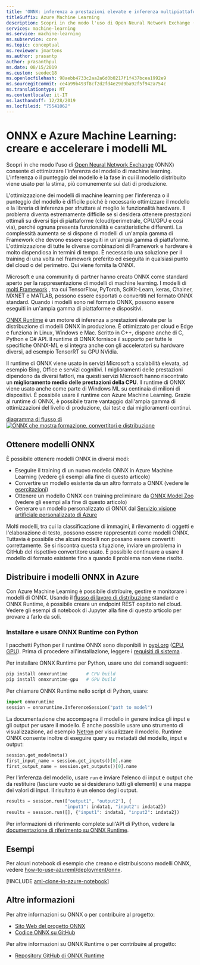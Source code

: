 ```yaml
---
title: 'ONNX: inferenza a prestazioni elevate e inferenza multipiattaforma'
titleSuffix: Azure Machine Learning
description: Scopri in che modo l'uso di Open Neural Network Exchange (ONNX) consente di ottimizzare l'inferenza del modello di machine learning.
services: machine-learning
ms.service: machine-learning
ms.subservice: core
ms.topic: conceptual
ms.reviewer: jmartens
ms.author: prasantp
author: prasanthpul
ms.date: 08/15/2019
ms.custom: seodec18
ms.openlocfilehash: 98aebb4733c2aa2a6d0b0217f1f437bcea1992e9
ms.sourcegitcommit: ce4a99b493f8cf2d2fd4e29d9ba92f5f942a754c
ms.translationtype: MT
ms.contentlocale: it-IT
ms.lasthandoff: 12/28/2019
ms.locfileid: "75541062"
---
```

# <a name="onnx-and-azure-machine-learning-create-and-accelerate-ml-models"></a>ONNX e Azure Machine Learning: creare e accelerare i modelli ML

Scopri in che modo l'uso di [Open Neural Network Exchange](https://onnx.ai) (ONNX) consente di ottimizzare l'inferenza del modello di machine learning. L'inferenza o il punteggio del modello è la fase in cui il modello distribuito viene usato per la stima, più comunemente sui dati di produzione. 

L'ottimizzazione dei modelli di machine learning per l'inferenza o il punteggio del modello è difficile poiché è necessario ottimizzare il modello e la libreria di inferenza per sfruttare al meglio le funzionalità hardware. Il problema diventa estremamente difficile se si desidera ottenere prestazioni ottimali su diversi tipi di piattaforme (cloud/perimetrale, CPU/GPU e così via), perché ognuna presenta funzionalità e caratteristiche differenti. La complessità aumenta se si dispone di modelli di un'ampia gamma di Framework che devono essere eseguiti in un'ampia gamma di piattaforme. L'ottimizzazione di tutte le diverse combinazioni di Framework e hardware è molto dispendiosa in termini di tempo. È necessaria una soluzione per il training di una volta nel framework preferito ed eseguita in qualsiasi punto del cloud o del perimetro. Qui viene fornita la ONNX.

Microsoft e una community di partner hanno creato ONNX come standard aperto per la rappresentazione di modelli di machine learning. I modelli di [molti Framework](https://onnx.ai/supported-tools) , tra cui TensorFlow, PyTorch, SciKit-Learn, keras, Chainer, MXNET e MATLAB, possono essere esportati o convertiti nel formato ONNX standard. Quando i modelli sono nel formato ONNX, possono essere eseguiti in un'ampia gamma di piattaforme e dispositivi.

[ONNX Runtime](https://github.com/Microsoft/onnxruntime) è un motore di inferenza a prestazioni elevate per la distribuzione di modelli ONNX in produzione. È ottimizzato per cloud e Edge e funziona in Linux, Windows e Mac. Scritto in C++, dispone anche di C, Python e C# API. Il runtime di ONNX fornisce il supporto per tutte le specifiche ONNX-ML e si integra anche con gli acceleratori su hardware diversi, ad esempio TensorRT su GPU NVidia.

Il runtime di ONNX viene usato in servizi Microsoft a scalabilità elevata, ad esempio Bing, Office e servizi cognitivi. I miglioramenti delle prestazioni dipendono da diversi fattori, ma questi servizi Microsoft hanno riscontrato un __miglioramento medio delle prestazioni della CPU__. Il runtime di ONNX viene usato anche come parte di Windows ML su centinaia di milioni di dispositivi. È possibile usare il runtime con Azure Machine Learning. Grazie al runtime di ONNX, è possibile trarre vantaggio dall'ampia gamma di ottimizzazioni del livello di produzione, dai test e dai miglioramenti continui.

[diagramma di flusso di ![ONNX che mostra formazione, convertitori e distribuzione](./media/concept-onnx/onnx.png)](././media/concept-onnx/onnx.png#lightbox)

## <a name="get-onnx-models"></a>Ottenere modelli ONNX

È possibile ottenere modelli ONNX in diversi modi:
+ Eseguire il training di un nuovo modello ONNX in Azure Machine Learning (vedere gli esempi alla fine di questo articolo)
+ Convertire un modello esistente da un altro formato a ONNX (vedere le [esercitazioni](https://github.com/onnx/tutorials)) 
+ Ottenere un modello ONNX con training preliminare da [ONNX Model Zoo](https://github.com/onnx/models) (vedere gli esempi alla fine di questo articolo)
+ Generare un modello personalizzato di ONNX dal [Servizio visione artificiale personalizzato di Azure](https://docs.microsoft.com/azure/cognitive-services/Custom-Vision-Service/) 

Molti modelli, tra cui la classificazione di immagini, il rilevamento di oggetti e l'elaborazione di testo, possono essere rappresentati come modelli ONNX. Tuttavia è possibile che alcuni modelli non possano essere convertiti correttamente. Se si riscontra questa situazione, inviare un problema in GitHub del rispettivo convertitore usato. È possibile continuare a usare il modello di formato esistente fino a quando il problema non viene risolto.

## <a name="deploy-onnx-models-in-azure"></a>Distribuire i modelli ONNX in Azure

Con Azure Machine Learning è possibile distribuire, gestire e monitorare i modelli di ONNX. Usando il [flusso di lavoro di distribuzione](concept-model-management-and-deployment.md) standard e ONNX Runtime, è possibile creare un endpoint REST ospitato nel cloud. Vedere gli esempi di notebook di Jupyter alla fine di questo articolo per provare a farlo da soli. 

### <a name="install-and-use-onnx-runtime-with-python"></a>Installare e usare ONNX Runtime con Python

I pacchetti Python per il runtime ONNX sono disponibili in [pypi.org](https://pypi.org) ([CPU](https://pypi.org/project/onnxruntime), [GPU](https://pypi.org/project/onnxruntime-gpu)). Prima di procedere all'installazione, leggere i [requisiti di sistema](https://github.com/Microsoft/onnxruntime#system-requirements) . 

 Per installare ONNX Runtime per Python, usare uno dei comandi seguenti: 
```python   
pip install onnxruntime       # CPU build
pip install onnxruntime-gpu   # GPU build
```

Per chiamare ONNX Runtime nello script di Python, usare:    
```python
import onnxruntime
session = onnxruntime.InferenceSession("path to model")
```

La documentazione che accompagna il modello in genere indica gli input e gli output per usare il modello. È anche possibile usare uno strumento di visualizzazione, ad esempio [Netron](https://github.com/lutzroeder/Netron) per visualizzare il modello. Runtime ONNX consente inoltre di eseguire query su metadati del modello, input e output:    
```python
session.get_modelmeta()
first_input_name = session.get_inputs()[0].name
first_output_name = session.get_outputs()[0].name
```

Per l'inferenza del modello, usare `run` e inviare l'elenco di input e output che da restituire (lasciare vuoto se si desiderano tutti gli elementi) e una mappa dei valori di input. Il risultato è un elenco degli output.  
```python
results = session.run(["output1", "output2"], {
                      "input1": indata1, "input2": indata2})
results = session.run([], {"input1": indata1, "input2": indata2})
```

Per informazioni di riferimento complete sull'API di Python, vedere la [documentazione di riferimento su ONNX Runtime](https://aka.ms/onnxruntime-python).    

## <a name="examples"></a>Esempi

Per alcuni notebook di esempio che creano e distribuiscono modelli ONNX, vedere [how-to-use-azureml/deployment/onnx](https://github.com/Azure/MachineLearningNotebooks/blob/master/how-to-use-azureml/deployment/onnx).

[!INCLUDE [aml-clone-in-azure-notebook](../../includes/aml-clone-for-examples.md)]

## <a name="more-info"></a>Altre informazioni

Per altre informazioni su ONNX o per contribuire al progetto:
+ [Sito Web del progetto ONNX](https://onnx.ai)
+ [Codice ONNX su GitHub](https://github.com/onnx/onnx)

Per altre informazioni su ONNX Runtime o per contribuire al progetto:
+ [Repository GitHub di ONNX Runtime](https://github.com/Microsoft/onnxruntime)


